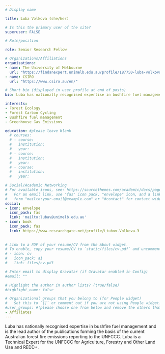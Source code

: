 ```yaml
---
# Display name

title: Luba Volkova (she/her)

# Is this the primary user of the site?
superuser: FALSE

# Role/position

role: Senior Research Fellow

# Organizations/Affiliations
organizations:
- name: The University of Melbourne
  url: "https://findanexpert.unimelb.edu.au/profile/187750-luba-volkova"
- name: CSIRO
  url: "https://www.csiro.au/en/"

# Short bio (displayed in user profile at end of posts)
bio: Luba has nationally recognised expertise in bushfire fuel management and is the lead author of the publications forming the basis of the current Australian forest fire emissions reporting to the UNFCCC. Luba is a Technical Expert for the UNFCCC for Agriculture, Forestry and Other Land Use and REDD+.

interests:
- Forest Ecology
- Forest Carbon Cycling
- Bushfire fuel management
- Greenhouse Gas Emissions

education: #please leave blank
  # courses:
  # - course:
  #   institution:
  #   year:
  # - course:
  #   institution:
  #   year:
  # - course:
  #   institution:
  #   year:

# Social/Academic Networking
# For available icons, see: https://sourcethemes.com/academic/docs/page-builder/#icons
#   For an email link, use "fas" icon pack, "envelope" icon, and a link in the
#   form "mailto:your-email@example.com" or "#contact" for contact widget.
social:
- icon: envelope
  icon_pack: fas
  link: 'mailto:lubav@unimelb.edu.au'
- icon: book
  icon_pack: fas
  link: https://www.researchgate.net/profile/Liubov-Volkova-3
    
  
# Link to a PDF of your resume/CV from the About widget.
# To enable, copy your resume/CV to `static/files/cv.pdf` and uncomment the lines below.
# - icon: cv
#   icon_pack: ai
#   link: files/cv.pdf

# Enter email to display Gravatar (if Gravatar enabled in Config)
#email: ""

# Highlight the author in author lists? (true/false)
#highlight_name: false

# Organizational groups that you belong to (for People widget)
#   Set this to `[]` or comment out if you are not using People widget.
#user_groups: #(please choose one from below and remove the others that aren't needed)
- Affiliates
---
```



Luba has nationally recognised expertise in bushfire fuel management and is the lead author of the publications forming the basis of the current Australian forest fire emissions reporting to the UNFCCC. Luba is a Technical Expert for the UNFCCC for Agriculture, Forestry and Other Land Use and REDD+.
